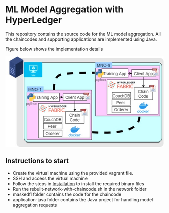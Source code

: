 # ML Model Aggregation with HyperLedger

This repository contains the source code for the ML model aggregation. All the chaincodes and supporting applications are implemented using Java.

Figure below shows the implementation details

![Alt text](impl.jpg "Proposed Architecture")



## Instructions to start

- Create the virtual machine using the provided vagrant file.
- SSH and access the virtual machine
- Follow the steps in [Installation](installation/) to install the required binary files
- Run the rebuilt-network-with-chaincode.sh in the network folder
- maskedfl folder contains the code for the chaincode
- application-java folder contains the Java project for handling model aggregation requests



